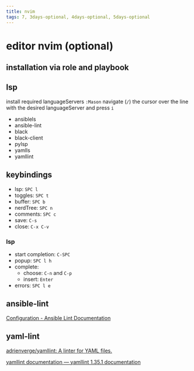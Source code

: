 ```yaml
---
title: nvim
tags: 7, 3days-optional, 4days-optional, 5days-optional
---
```


# editor nvim (optional)

## installation via role and playbook

## lsp
install required languageServers
`:Mason`
navigate (`/`) the cursor over the line with the desired languageServer and press `i`
* ansiblels
* ansible-lint
* black
* black-client
* pylsp
* yamlls
* yamllint

## keybindings
* lsp: `SPC l `
* toggles:      `SPC t`
* buffer: `SPC b`
* nerdTree: `SPC n`
* comments: `SPC c`
* save: `C-s`
* close: `C-x C-v`
### lsp
* start completion: `C-SPC`
* popup: `SPC l h`
* complete:
  * choose: `C-n` and `C-p`
  * insert: `Enter`
* errors: `SPC l e`


## ansible-lint
[Configuration - Ansible Lint Documentation](https://ansible.readthedocs.io/projects/lint/configuring/)

## yaml-lint
[adrienverge/yamllint: A linter for YAML files.](https://github.com/adrienverge/yamllint/tree/master)

[yamllint documentation — yamllint 1.35.1 documentation](https://yamllint.readthedocs.io/en/stable/)
